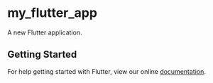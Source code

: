 # my_flutter_app

A new Flutter application.

## Getting Started

For help getting started with Flutter, view our online
[documentation](https://flutter.io/).
